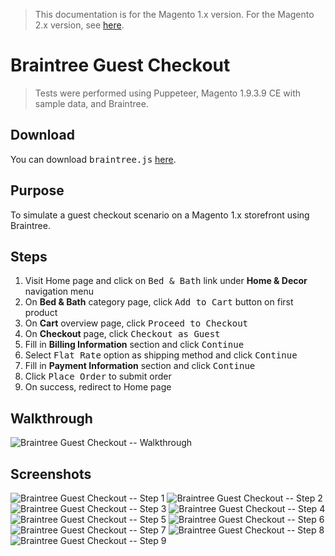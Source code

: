 <blockquote class="important">
This documentation is for the Magento 1.x version. For the Magento 2.x version, see <a href="https://nickolasburr.github.io/magento/extensions/2.x/testlivecheckout/latest">here</a>.
</blockquote>

# Braintree Guest Checkout

<blockquote class="notice">Tests were performed using Puppeteer, Magento 1.9.3.9 CE with sample data, and Braintree.</blockquote>

## Download

You can download <tt>braintree.js</tt> [here](https://nickolasburr.github.io/magento/extensions/1.x/testlivecheckout/1.1.0/puppeteer/src/guest-checkout/braintree.js).

## Purpose

To simulate a guest checkout scenario on a Magento 1.x storefront using Braintree.

## Steps

1. Visit Home page and click on <tt>Bed & Bath</tt> link under __Home & Decor__ navigation menu
2. On __Bed & Bath__ category page, click <tt>Add to Cart</tt> button on first product
3. On __Cart__ overview page, click <tt>Proceed to Checkout</tt>
4. On __Checkout__ page, click <tt>Checkout as Guest</tt>
5. Fill in __Billing Information__ section and click <tt>Continue</tt>
6. Select <tt>Flat Rate</tt> option as shipping method and click <tt>Continue</tt>
7. Fill in __Payment Information__ section and click <tt>Continue</tt>
8. Click <tt>Place Order</tt> to submit order
9. On success, redirect to Home page

## Walkthrough

![Braintree Guest Checkout -- Walkthrough](/magento/extensions/1.x/testlivecheckout/1.1.0/puppeteer/img/guest-checkout/braintree/walkthrough.gif)

## Screenshots

![Braintree Guest Checkout -- Step 1](/magento/extensions/1.x/testlivecheckout/1.1.0/puppeteer/img/guest-checkout/braintree/step-01.png)
![Braintree Guest Checkout -- Step 2](/magento/extensions/1.x/testlivecheckout/1.1.0/puppeteer/img/guest-checkout/braintree/step-02.png)
![Braintree Guest Checkout -- Step 3](/magento/extensions/1.x/testlivecheckout/1.1.0/puppeteer/img/guest-checkout/braintree/step-03.png)
![Braintree Guest Checkout -- Step 4](/magento/extensions/1.x/testlivecheckout/1.1.0/puppeteer/img/guest-checkout/braintree/step-04.png)
![Braintree Guest Checkout -- Step 5](/magento/extensions/1.x/testlivecheckout/1.1.0/puppeteer/img/guest-checkout/braintree/step-05.png)
![Braintree Guest Checkout -- Step 6](/magento/extensions/1.x/testlivecheckout/1.1.0/puppeteer/img/guest-checkout/braintree/step-06.png)
![Braintree Guest Checkout -- Step 7](/magento/extensions/1.x/testlivecheckout/1.1.0/puppeteer/img/guest-checkout/braintree/step-07.png)
![Braintree Guest Checkout -- Step 8](/magento/extensions/1.x/testlivecheckout/1.1.0/puppeteer/img/guest-checkout/braintree/step-08.png)
![Braintree Guest Checkout -- Step 9](/magento/extensions/1.x/testlivecheckout/1.1.0/puppeteer/img/guest-checkout/braintree/step-09.png)
